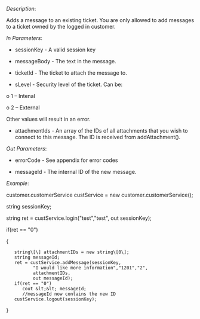<properties date="2016-06-24"
SortOrder="104"
/>

*Description*:

Adds a message to an existing ticket. You are only allowed to add messages to a ticket owned by the logged in customer.

 

*In Parameters*:

* sessionKey            - A valid session key

* messageBody        - The text in the message.

* ticketId     - The ticket to attach the message to.

* sLevel        - Security level of the ticket. Can be:

o   1 – Intenal

o   2 – External

 

Other values will result in an error.

 

* attachmentIds       - An array of the IDs of all attachments that you wish to connect to this message. The ID is received from addAttachment().

 

 

*Out Parameters*:

* errorCode  - See appendix for error codes

* messageId - The internal ID of the new message.

 

*Example*:

customer.customerService custService = new customer.customerService();

 

string sessionKey;

string ret = custService.login("test","test", out sessionKey);

 

if(ret == "0")

{

       string\[\] attachmentIDs = new string\[0\];
       string messageId;
       ret = custService.addMessage(sessionKey,
              "I would like more information","1201","2",
              attachmentIDs,
              out messageId);
       if(ret == "0")
          cout &lt;&lt; messageId;
          //messageId now contains the new ID
       custService.logout(sessionKey);

}
